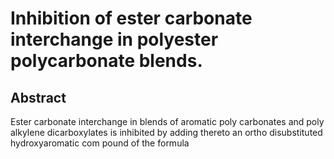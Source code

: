 # Inhibition of ester carbonate interchange in polyester polycarbonate blends.

## Abstract
Ester carbonate interchange in blends of aromatic poly carbonates and poly alkylene dicarboxylates is inhibited by adding thereto an ortho disubstituted hydroxyaromatic com pound of the formula